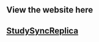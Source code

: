 <h2> View the website here <h2>
<a href="https://studysyncreplica.onrender.com" target="_blank" rel="noopener noreferrer">StudySyncReplica</a>
